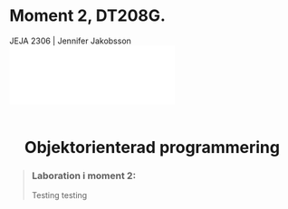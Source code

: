 # Moment 2, DT208G.
<span style="text-decoration:none;">JEJA 2306 | Jennifer Jakobsson</span>
![Alt text](src/images/logo_jeja.svg)
<br>
<br>
<h1 align="center">Objektorienterad programmering</h1>

>### Laboration i moment 2:
> Testing testing
